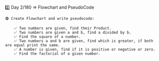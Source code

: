 2️⃣ Day 2/180 => Flowchart and PseudoCode

    🟢 Create Flowchart and write pseudocode:

        ✅ Two numbers are given, find their Product.
        ✅ Two numbers are given a and b, find a divided by b.
        ✅ Find the square of a number.
        ✅ Two numbers a and b are given, find which is greater, if both are equal print the same.
        ✅ A number is given, find if it is positive or negative or zero.
        ✅ Find the factorial of a given number.
